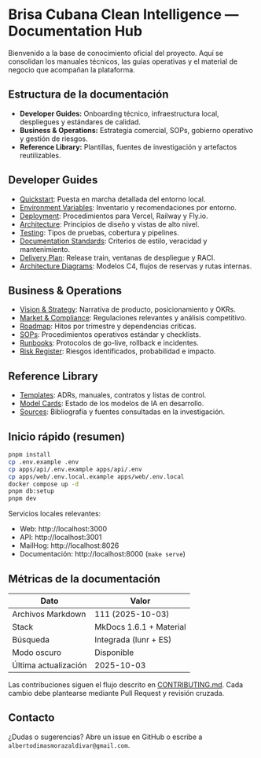 # Brisa Cubana Clean Intelligence — Documentation Hub

Bienvenido a la base de conocimiento oficial del proyecto. Aquí se consolidan los manuales técnicos, las guías operativas y el material de negocio que acompañan la plataforma.

## Estructura de la documentación

- **Developer Guides:** Onboarding técnico, infraestructura local, despliegues y estándares de calidad.
- **Business & Operations:** Estrategia comercial, SOPs, gobierno operativo y gestión de riesgos.
- **Reference Library:** Plantillas, fuentes de investigación y artefactos reutilizables.

## Developer Guides

- [Quickstart](for-developers/quickstart.md): Puesta en marcha detallada del entorno local.
- [Environment Variables](for-developers/environment-variables.md): Inventario y recomendaciones por entorno.
- [Deployment](for-developers/deployment.md): Procedimientos para Vercel, Railway y Fly.io.
- [Architecture](for-developers/architecture.md): Principios de diseño y vistas de alto nivel.
- [Testing](for-developers/testing.md): Tipos de pruebas, cobertura y pipelines.
- [Documentation Standards](development/documentation-standards.md): Criterios de estilo, veracidad y mantenimiento.
- [Delivery Plan](development/delivery-plan.md): Release train, ventanas de despliegue y RACI.
- [Architecture Diagrams](for-developers/diagrams/README.md): Modelos C4, flujos de reservas y rutas internas.

## Business & Operations

- [Vision & Strategy](for-business/vision-strategy.md): Narrativa de producto, posicionamiento y OKRs.
- [Market & Compliance](for-business/market-compliance.md): Regulaciones relevantes y análisis competitivo.
- [Roadmap](for-business/roadmap.md): Hitos por trimestre y dependencias críticas.
- [SOPs](for-business/operations/sops/index.md): Procedimientos operativos estándar y checklists.
- [Runbooks](operations/runbooks/README.md): Protocolos de go-live, rollback e incidentes.
- [Risk Register](for-business/operations/risk/risk-register.md): Riesgos identificados, probabilidad e impacto.

## Reference Library

- [Templates](reference/templates/index.md): ADRs, manuales, contratos y listas de control.
- [Model Cards](for-developers/ai-ml/model-cards/README.md): Estado de los modelos de IA en desarrollo.
- [Sources](reference/sources.md): Bibliografía y fuentes consultadas en la investigación.

## Inicio rápido (resumen)

```bash
pnpm install
cp .env.example .env
cp apps/api/.env.example apps/api/.env
cp apps/web/.env.local.example apps/web/.env.local
docker compose up -d
pnpm db:setup
pnpm dev
```

Servicios locales relevantes:

- Web: http://localhost:3000
- API: http://localhost:3001
- MailHog: http://localhost:8026
- Documentación: http://localhost:8000 (`make serve`)

## Métricas de la documentación

| Dato                 | Valor                   |
| -------------------- | ----------------------- |
| Archivos Markdown    | 111 (2025-10-03)        |
| Stack                | MkDocs 1.6.1 + Material |
| Búsqueda             | Integrada (lunr + ES)   |
| Modo oscuro          | Disponible              |
| Última actualización | 2025-10-03              |

Las contribuciones siguen el flujo descrito en [CONTRIBUTING.md](https://github.com/albertodimas/brisa-cubana-clean-intelligence/blob/main/CONTRIBUTING.md). Cada cambio debe plantearse mediante Pull Request y revisión cruzada.

## Contacto

¿Dudas o sugerencias? Abre un issue en GitHub o escribe a `albertodimasmorazaldivar@gmail.com`.
